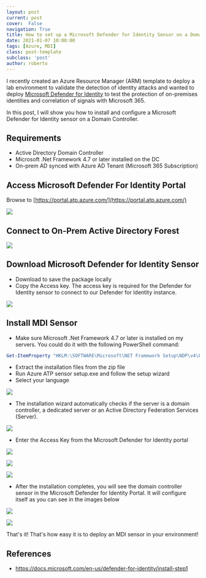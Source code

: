 ```yaml
---
layout: post
current: post
cover:  False
navigation: True
title: How to set up a Microsoft Defender for Identity Sensor on a Domain Controller
date: 2021-01-07 10:00:00
tags: [Azure, MDI]
class: post-template
subclass: 'post'
author: roberto
---
```


I recently created an Azure Resource Manager (ARM) template to deploy a lab environment to validate the detection of identity attacks and wanted to deploy [Microsoft Defender for Identity](https://www.microsoft.com/en-us/microsoft-365/security/identity-defender) to test the protection of on-premises identities and correlation of signals with Microsoft 365.

In this post, I will show you how to install and configure a Microsoft Defender for Identity sensor on a Domain Controller. 

## Requirements
* Active Directory Domain Controller
* Microsoft .Net Framework 4.7 or later installed on the DC
* On-prem AD synced with Azure AD Tenant (Microsoft 365 Subscription)

## Access Microsoft Defender For Identity Portal
Browse to [https://portal.atp.azure.com/](https://portal.atp.azure.com/)

![](assets/images/blog/2021-01-07_01_microsoft365_identity_setup.png)

## Connect to On-Prem Active Directory Forest

![](assets/images/blog/2021-01-07_02_microsoft365_identity_access_ad.png)

## Download Microsoft Defender for Identity Sensor
* Download to save the package locally
* Copy the Access key. The access key is required for the Defender for Identity sensor to connect to our Defender for Identity instance.

![](assets/images/blog/2021-01-07_03_microsoft365_identity_sensor_setup.png)

## Install MDI Sensor

* Make sure Microsoft .Net Framework 4.7 or later is installed on my servers. You could do it with the following PowerShell command: 

```PowerShell
Get-ItemProperty "HKLM:\SOFTWARE\Microsoft\NET Framework Setup\NDP\v4\Full").Release -ge 460798
```

* Extract the installation files from the zip file
* Run Azure ATP sensor setup.exe and follow the setup wizard
* Select your language

![](assets/images/blog/2021-01-07_04_microsoft365_identity_sensor_install.png)

* The installation wizard automatically checks if the server is a domain controller, a dedicated server or an Active Directory Federation Services (Server).

![](assets/images/blog/2021-01-07_05_microsoft365_identity_sensor_install.png)

* Enter the Access Key from the Microsoft Defender for Identity portal

![](assets/images/blog/2021-01-07_06_microsoft365_identity_sensor_install.png)

![](assets/images/blog/2021-01-07_07_microsoft365_identity_sensor_install.png)

![](assets/images/blog/2021-01-07_08_microsoft365_identity_sensor_install.png)

* After the installation completes, you will see the domain controller sensor in the Microsoft Defender for Identity Portal. It will configure itself as you can see in the images below

![](assets/images/blog/2021-01-07_09_microsoft365_identity_sensor_install.png)

![](assets/images/blog/2021-01-07_10_microsoft365_identity_sensor_install.png)

That's it! That's how easy it is to deploy an MDI sensor in your environment!

## References
* https://docs.microsoft.com/en-us/defender-for-identity/install-step1